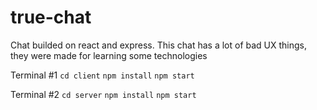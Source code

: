 # true-chat
Chat builded on react and express. 
This chat has a lot of bad UX things, they were made for learning some technologies

Terminal #1
`cd client`
`npm install`
`npm start`

Terminal #2
`cd server`
`npm install`
`npm start`
